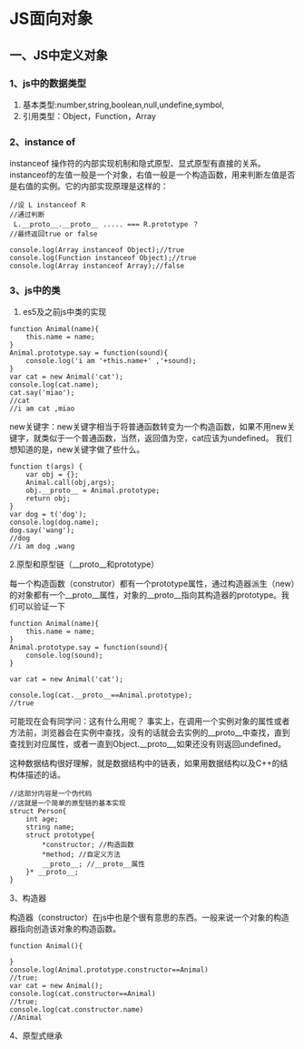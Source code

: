 # JS面向对象
## 一、JS中定义对象
### 1、js中的数据类型
1.    基本类型:number,string,boolean,null,undefine,symbol,
2.    引用类型：Object，Function，Array

### 2、instance of

instanceof 操作符的内部实现机制和隐式原型、显式原型有直接的关系。instanceof的左值一般是一个对象，右值一般是一个构造函数，用来判断左值是否是右值的实例。它的内部实现原理是这样的：

```
//设 L instanceof R 
//通过判断
 L.__proto__.__proto__ ..... === R.prototype ？
//最终返回true or false

console.log(Array instanceof Object);//true
console.log(Function instanceof Object);//true
console.log(Array instanceof Array);//false
```
### 3、js中的类
1. es5及之前js中类的实现
```
function Animal(name){
    this.name = name;
}
Animal.prototype.say = function(sound){
    console.log('i am '+this.name+' ,'+sound);
}
var cat = new Animal('cat');
console.log(cat.name);
cat.say('miao');
//cat
//i am cat ,miao
```
new关键字：new关键字相当于将普通函数转变为一个构造函数，如果不用new关键字，就类似于一个普通函数，当然，返回值为空，cat应该为undefined。
我们想知道的是，new关键字做了些什么。

```
function t(args) {
    var obj = {};
    Animal.call(obj,args);
    obj.__proto__ = Animal.prototype;
    return obj;
}
var dog = t('dog');
console.log(dog.name);
dog.say('wang');
//dog
//i am dog ,wang
```
2.原型和原型链（\_\_proto\_\_和prototype）

   每一个构造函数（construtor）都有一个prototype属性，通过构造器派生（new）的对象都有一个\_\_proto\_\_属性，对象的\_\_proto\_\_指向其构造器的prototype。我们可以验证一下
   
```
function Animal(name){
    this.name = name;
}
Animal.prototype.say = function(sound){
    console.log(sound);
}

var cat = new Animal('cat');

console.log(cat.__proto__==Animal.prototype);
//true
```
可能现在会有同学问：这有什么用呢？
事实上，在调用一个实例对象的属性或者方法前，浏览器会在实例中查找，没有的话就会去实例的\_\_proto\_\_中查找，直到查找到对应属性，或者一直到Object.\_\_proto\_\_,如果还没有则返回undefined。

这种数据结构很好理解，就是数据结构中的链表，如果用数据结构以及C++的结构体描述的话。


```
//这部分内容是一个伪代码
//这就是一个简单的原型链的基本实现
struct Person{
    int age;
    string name;
    struct prototype{
        *constructor; //构造函数
        *method; //自定义方法
        __proto__; //__proto__属性
    }* __proto__;
}

```
3、构造器

构造器（constructor）在js中也是个很有意思的东西。一般来说一个对象的构造器指向创造该对象的构造函数。

```
function Animal(){
    
}
console.log(Animal.prototype.constructor==Animal)
//true;
var cat = new Animal();
console.log(cat.constructor==Animal)
//true;
console.log(cat.constructor.name)
//Animal
```
4、原型式继承



